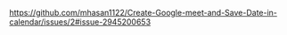 https://github.com/mhasan1122/Create-Google-meet-and-Save-Date-in-calendar/issues/2#issue-2945200653
